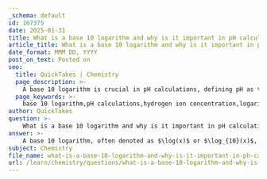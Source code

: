 ```yaml
---
_schema: default
id: 167375
date: 2025-01-31
title: What is a base 10 logarithm and why is it important in pH calculations?
article_title: What is a base 10 logarithm and why is it important in pH calculations?
date_format: MMM DD, YYYY
post_on_text: Posted on
seo:
  title: QuickTakes | Chemistry
  page_description: >-
    A base 10 logarithm is crucial in pH calculations, defining pH as the negative logarithm of hydrogen ion concentration, enabling easy understanding of acidity and basicity.
  page_keywords: >-
    base 10 logarithm,pH calculations,hydrogen ion concentration,logarithmic function,acidity,alkalinity,logarithmic scale,chemical context
author: QuickTakes
question: >-
    What is a base 10 logarithm and why is it important in pH calculations?
answer: >-
    A base 10 logarithm, often denoted as $\log(x)$ or $\log_{10}(x)$, is a logarithmic function where the base is 10. This means that the base 10 logarithm of a number $x$ is the exponent to which 10 must be raised to obtain that number. For example, $\log_{10}(100) = 2$ because $10^2 = 100$. \n\n### Importance in pH Calculations\n\nIn the context of chemistry, particularly in pH calculations, the base 10 logarithm plays a crucial role. The pH of a solution is defined as the negative logarithm (base 10) of the hydrogen ion concentration $[H^+]$:\n\n$$\n\text{pH} = -\log_{10} [H^+]\n$$\n\nThis equation indicates that as the concentration of hydrogen ions increases, the pH value decreases, making the solution more acidic. Conversely, a lower concentration of hydrogen ions results in a higher pH value, indicating a more basic or alkaline solution.\n\n### Rearranging the pH Equation\n\nTo find the hydrogen ion concentration from a given pH value, the equation can be rearranged as follows:\n\n1. Start with the pH definition:\n   $$\n   \text{pH} = -\log_{10} [H^+]\n   $$\n\n2. Multiply both sides by -1:\n   $$\n   -\text{pH} = \log_{10} [H^+]\n   $$\n\n3. Apply the inverse of the logarithm (which is exponentiation) to both sides:\n   $$\n   [H^+] = 10^{-\text{pH}}\n   $$\n\nThis rearrangement allows chemists to calculate the hydrogen ion concentration directly from the pH value, which is essential for understanding the acidity or basicity of a solution.\n\n### Conclusion\n\nThe base 10 logarithm is fundamental in pH calculations because it provides a convenient way to express the concentration of hydrogen ions in a logarithmic scale, which is more manageable given the wide range of hydrogen ion concentrations encountered in various solutions. This logarithmic relationship simplifies the understanding and communication of acidity and basicity in chemical contexts.
subject: Chemistry
file_name: what-is-a-base-10-logarithm-and-why-is-it-important-in-ph-calculations.md
url: /learn/chemistry/questions/what-is-a-base-10-logarithm-and-why-is-it-important-in-ph-calculations
---
```


&nbsp;